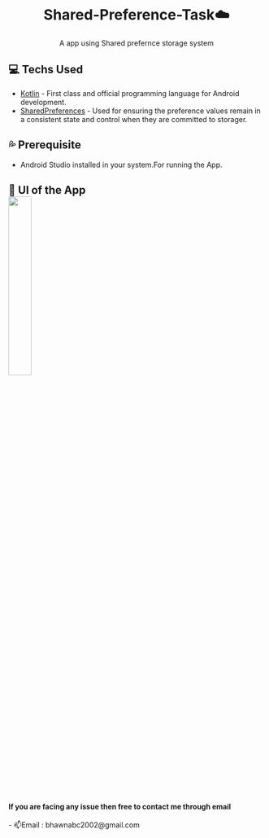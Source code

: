 <h1 align="center"> Shared-Preference-Task☁️</h1>

<p align="center">  
 A app using Shared prefernce storage system
<br>

## 💻 Techs Used 
- [Kotlin](https://kotlinlang.org/) - First class and official programming language for Android development.
- [SharedPreferences](https://dagger.dev/hilt/) - Used for ensuring the preference values remain in a consistent state and control when they are committed to storager.


## :sweat_drops: Prerequisite
* Android Studio installed in your system.For running the App.
  
  
<h2> 🌻 UI of the App </h><br>
<img src="https://github.com/Bhawna1203/Shared-Preferences-Task/blob/master/code_gif.gif" align="middle" width="30%"/>

<h4 align= "centre">If you are facing any issue then free to contact me through email</h2>
- 📫Email : bhawnabc2002@gmail.com

  
